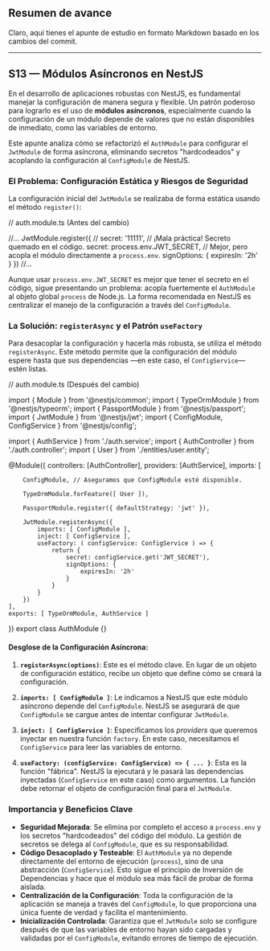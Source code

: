 ## Resumen de avance
Claro, aquí tienes el apunte de estudio en formato Markdown basado en los cambios del commit.

---

## S13 — Módulos Asíncronos en NestJS

En el desarrollo de aplicaciones robustas con NestJS, es fundamental manejar la configuración de manera segura y flexible. Un patrón poderoso para lograrlo es el uso de **módulos asíncronos**, especialmente cuando la configuración de un módulo depende de valores que no están disponibles de inmediato, como las variables de entorno.

Este apunte analiza cómo se refactorizó el `AuthModule` para configurar el `JwtModule` de forma asíncrona, eliminando secretos "hardcodeados" y acoplando la configuración al `ConfigModule` de NestJS.

### El Problema: Configuración Estática y Riesgos de Seguridad

La configuración inicial del `JwtModule` se realizaba de forma estática usando el método `register()`:

// auth.module.ts (Antes del cambio)

//...
JwtModule.register({
    // secret: '11111', // ¡Mala práctica! Secreto quemado en el código.
    secret: process.env.JWT_SECRET, // Mejor, pero acopla el módulo directamente a `process.env`.
    signOptions: {
        expiresIn: '2h'
    }
})
//...

Aunque usar `process.env.JWT_SECRET` es mejor que tener el secreto en el código, sigue presentando un problema: acopla fuertemente el `AuthModule` al objeto global `process` de Node.js. La forma recomendada en NestJS es centralizar el manejo de la configuración a través del `ConfigModule`.

### La Solución: `registerAsync` y el Patrón `useFactory`

Para desacoplar la configuración y hacerla más robusta, se utiliza el método `registerAsync`. Este método permite que la configuración del módulo espere hasta que sus dependencias —en este caso, el `ConfigService`— estén listas.

// auth.module.ts (Después del cambio)

import { Module } from '@nestjs/common';
import { TypeOrmModule } from '@nestjs/typeorm';
import { PassportModule } from '@nestjs/passport';
import { JwtModule } from '@nestjs/jwt';
import { ConfigModule, ConfigService } from '@nestjs/config';

import { AuthService } from './auth.service';
import { AuthController } from './auth.controller';
import { User } from './entities/user.entity';


@Module({
    controllers: [AuthController],
    providers: [AuthService],
    imports: [

        ConfigModule, // Aseguramos que ConfigModule esté disponible.

        TypeOrmModule.forFeature([ User ]),

        PassportModule.register({ defaultStrategy: 'jwt' }),

        JwtModule.registerAsync({
            imports: [ ConfigModule ],
            inject: [ ConfigService ],
            useFactory: ( configService: ConfigService ) => {
                return {
                    secret: configService.get('JWT_SECRET'),
                    signOptions: {
                        expiresIn: '2h'
                    }
                }
            }
        })
    ],
    exports: [ TypeOrmModule, AuthService ]
})
export class AuthModule {}

#### Desglose de la Configuración Asíncrona:

1.  **`registerAsync(options)`**: Este es el método clave. En lugar de un objeto de configuración estático, recibe un objeto que define cómo se creará la configuración.

2.  **`imports: [ ConfigModule ]`**: Le indicamos a NestJS que este módulo asíncrono depende del `ConfigModule`. NestJS se asegurará de que `ConfigModule` se cargue antes de intentar configurar `JwtModule`.

3.  **`inject: [ ConfigService ]`**: Especificamos los *providers* que queremos inyectar en nuestra función `factory`. En este caso, necesitamos el `ConfigService` para leer las variables de entorno.

4.  **`useFactory: (configService: ConfigService) => { ... }`**: Esta es la función "fábrica". NestJS la ejecutará y le pasará las dependencias inyectadas (`ConfigService` en este caso) como argumentos. La función debe retornar el objeto de configuración final para el `JwtModule`.

### Importancia y Beneficios Clave

*   **Seguridad Mejorada**: Se elimina por completo el acceso a `process.env` y los secretos "hardcodeados" del código del módulo. La gestión de secretos se delega al `ConfigModule`, que es su responsabilidad.
*   **Código Desacoplado y Testeable**: El `AuthModule` ya no depende directamente del entorno de ejecución (`process`), sino de una abstracción (`ConfigService`). Esto sigue el principio de Inversión de Dependencias y hace que el módulo sea más fácil de probar de forma aislada.
*   **Centralización de la Configuración**: Toda la configuración de la aplicación se maneja a través del `ConfigModule`, lo que proporciona una única fuente de verdad y facilita el mantenimiento.
*   **Inicialización Controlada**: Garantiza que el `JwtModule` solo se configure después de que las variables de entorno hayan sido cargadas y validadas por el `ConfigModule`, evitando errores de tiempo de ejecución.
